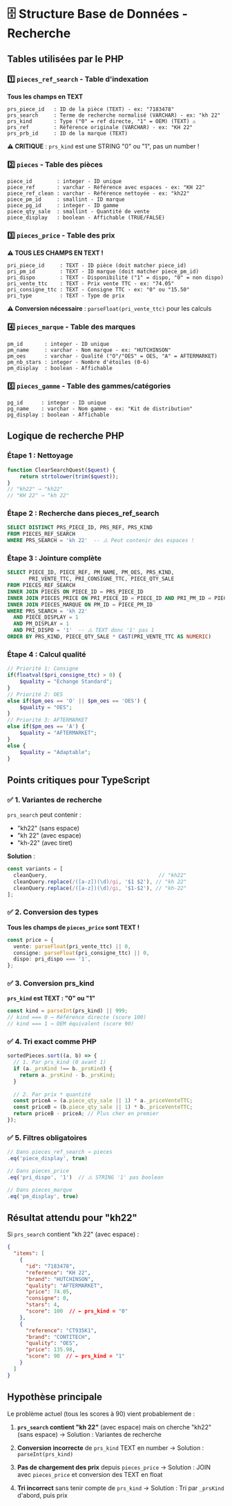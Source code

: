 # 🗄️ Structure Base de Données - Recherche

## Tables utilisées par le PHP

### 1️⃣ `pieces_ref_search` - Table d'indexation
**Tous les champs en TEXT**
```
prs_piece_id   : ID de la pièce (TEXT) - ex: "7183478"
prs_search     : Terme de recherche normalisé (VARCHAR) - ex: "kh 22"
prs_kind       : Type ("0" = ref directe, "1" = OEM) (TEXT) ⚠️
prs_ref        : Référence originale (VARCHAR) - ex: "KH 22"
prs_prb_id     : ID de la marque (TEXT)
```

**⚠️ CRITIQUE** : `prs_kind` est une STRING "0" ou "1", pas un number !

### 2️⃣ `pieces` - Table des pièces
```
piece_id        : integer - ID unique
piece_ref       : varchar - Référence avec espaces - ex: "KH 22"
piece_ref_clean : varchar - Référence nettoyée - ex: "kh22"
piece_pm_id     : smallint - ID marque
piece_pg_id     : integer - ID gamme
piece_qty_sale  : smallint - Quantité de vente
piece_display   : boolean - Affichable (TRUE/FALSE)
```

### 3️⃣ `pieces_price` - Table des prix
**⚠️ TOUS LES CHAMPS EN TEXT !**
```
pri_piece_id     : TEXT - ID pièce (doit matcher piece_id)
pri_pm_id        : TEXT - ID marque (doit matcher piece_pm_id)
pri_dispo        : TEXT - Disponibilité ("1" = dispo, "0" = non dispo)
pri_vente_ttc    : TEXT - Prix vente TTC - ex: "74.05"
pri_consigne_ttc : TEXT - Consigne TTC - ex: "0" ou "15.50"
pri_type         : TEXT - Type de prix
```

**⚠️ Conversion nécessaire** : `parseFloat(pri_vente_ttc)` pour les calculs

### 4️⃣ `pieces_marque` - Table des marques
```
pm_id       : integer - ID unique
pm_name     : varchar - Nom marque - ex: "HUTCHINSON"
pm_oes      : varchar - Qualité ("O"/"OES" = OES, "A" = AFTERMARKET)
pm_nb_stars : integer - Nombre d'étoiles (0-6)
pm_display  : boolean - Affichable
```

### 5️⃣ `pieces_gamme` - Table des gammes/catégories
```
pg_id      : integer - ID unique
pg_name    : varchar - Nom gamme - ex: "Kit de distribution"
pg_display : boolean - Affichable
```

## Logique de recherche PHP

### Étape 1 : Nettoyage
```php
function ClearSearchQuest($quest) {
    return strtolower(trim($quest));
}
// "kh22" → "kh22"
// "KH 22" → "kh 22"
```

### Étape 2 : Recherche dans pieces_ref_search
```sql
SELECT DISTINCT PRS_PIECE_ID, PRS_REF, PRS_KIND
FROM PIECES_REF_SEARCH
WHERE PRS_SEARCH = 'kh 22'  -- ⚠️ Peut contenir des espaces !
```

### Étape 3 : Jointure complète
```sql
SELECT PIECE_ID, PIECE_REF, PM_NAME, PM_OES, PRS_KIND,
       PRI_VENTE_TTC, PRI_CONSIGNE_TTC, PIECE_QTY_SALE
FROM PIECES_REF_SEARCH
INNER JOIN PIECES ON PIECE_ID = PRS_PIECE_ID
INNER JOIN PIECES_PRICE ON PRI_PIECE_ID = PIECE_ID AND PRI_PM_ID = PIECE_PM_ID
INNER JOIN PIECES_MARQUE ON PM_ID = PIECE_PM_ID
WHERE PRS_SEARCH = 'kh 22'
  AND PIECE_DISPLAY = 1
  AND PM_DISPLAY = 1
  AND PRI_DISPO = '1'  -- ⚠️ TEXT donc '1' pas 1
ORDER BY PRS_KIND, PIECE_QTY_SALE * CAST(PRI_VENTE_TTC AS NUMERIC)
```

### Étape 4 : Calcul qualité
```php
// Priorité 1: Consigne
if(floatval($pri_consigne_ttc) > 0) {
    $quality = "Echange Standard";
}
// Priorité 2: OES
else if($pm_oes == 'O' || $pm_oes == 'OES') {
    $quality = "OES";
}
// Priorité 3: AFTERMARKET
else if($pm_oes == 'A') {
    $quality = "AFTERMARKET";
}
else {
    $quality = "Adaptable";
}
```

## Points critiques pour TypeScript

### ✅ 1. Variantes de recherche
`prs_search` peut contenir :
- "kh22" (sans espace)
- "kh 22" (avec espace)
- "kh-22" (avec tiret)

**Solution** :
```typescript
const variants = [
  cleanQuery,                                    // "kh22"
  cleanQuery.replace(/([a-z])(\d)/gi, '$1 $2'), // "kh 22"
  cleanQuery.replace(/([a-z])(\d)/gi, '$1-$2'), // "kh-22"
];
```

### ✅ 2. Conversion des types
**Tous les champs de `pieces_price` sont TEXT !**
```typescript
const price = {
  vente: parseFloat(pri_vente_ttc) || 0,
  consigne: parseFloat(pri_consigne_ttc) || 0,
  dispo: pri_dispo === '1',
};
```

### ✅ 3. Conversion prs_kind
**`prs_kind` est TEXT : "0" ou "1"**
```typescript
const kind = parseInt(prs_kind) || 999;
// kind === 0 → Référence directe (score 100)
// kind === 1 → OEM équivalent (score 90)
```

### ✅ 4. Tri exact comme PHP
```typescript
sortedPieces.sort((a, b) => {
  // 1. Par prs_kind (0 avant 1)
  if (a._prsKind !== b._prsKind) {
    return a._prsKind - b._prsKind;
  }
  
  // 2. Par prix * quantité
  const priceA = (a.piece_qty_sale || 1) * a._priceVenteTTC;
  const priceB = (b.piece_qty_sale || 1) * b._priceVenteTTC;
  return priceB - priceA; // Plus cher en premier
});
```

### ✅ 5. Filtres obligatoires
```typescript
// Dans pieces_ref_search → pieces
.eq('piece_display', true)

// Dans pieces_price
.eq('pri_dispo', '1')  // ⚠️ STRING '1' pas boolean

// Dans pieces_marque
.eq('pm_display', true)
```

## Résultat attendu pour "kh22"

Si `prs_search` contient "kh 22" (avec espace) :

```json
{
  "items": [
    {
      "id": "7183478",
      "reference": "KH 22",
      "brand": "HUTCHINSON",
      "quality": "AFTERMARKET",
      "price": 74.05,
      "consigne": 0,
      "stars": 4,
      "score": 100  // ← prs_kind = "0"
    },
    {
      "reference": "CT935K1",
      "brand": "CONTITECH", 
      "quality": "OES",
      "price": 135.98,
      "score": 90  // ← prs_kind = "1"
    }
  ]
}
```

## Hypothèse principale

Le problème actuel (tous les scores à 90) vient probablement de :

1. **`prs_search` contient "kh 22"** (avec espace) mais on cherche "kh22" (sans espace)
   → Solution : Variantes de recherche

2. **Conversion incorrecte** de `prs_kind` TEXT en number
   → Solution : `parseInt(prs_kind)`

3. **Pas de chargement des prix** depuis `pieces_price`
   → Solution : JOIN avec `pieces_price` et conversion des TEXT en float

4. **Tri incorrect** sans tenir compte de `prs_kind`
   → Solution : Tri par `_prsKind` d'abord, puis prix
